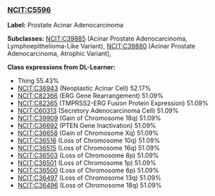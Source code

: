 
### [NCIT:C5596](http://purl.obolibrary.org/obo/NCIT_C5596)
**Label:** Prostate Acinar Adenocarcinoma

**Subclasses:** [NCIT:C39885](http://purl.obolibrary.org/obo/NCIT_C39885) (Acinar Prostate Adenocarcinoma, Lymphoepithelioma-Like Variant), [NCIT:C39880](http://purl.obolibrary.org/obo/NCIT_C39880) (Acinar Prostate Adenocarcinoma, Atrophic Variant), 

**Class expressions from DL-Learner:**

- Thing 55.43%
- [NCIT:C36943](http://purl.obolibrary.org/obo/NCIT_C36943) (Neoplastic Acinar Cell) 52.17%
- [NCIT:C82366](http://purl.obolibrary.org/obo/NCIT_C82366) (ERG Gene Rearrangement) 51.09%
- [NCIT:C82365](http://purl.obolibrary.org/obo/NCIT_C82365) (TMPRSS2-ERG Fusion Protein Expression) 51.09%
- [NCIT:C60313](http://purl.obolibrary.org/obo/NCIT_C60313) (Secretory Adenocarcinoma Cell) 51.09%
- [NCIT:C39909](http://purl.obolibrary.org/obo/NCIT_C39909) (Gain of Chromosome 18q) 51.09%
- [NCIT:C36692](http://purl.obolibrary.org/obo/NCIT_C36692) (PTEN Gene Inactivation) 51.09%
- [NCIT:C36658](http://purl.obolibrary.org/obo/NCIT_C36658) (Gain of Chromosome Xq) 51.09%
- [NCIT:C36516](http://purl.obolibrary.org/obo/NCIT_C36516) (Loss of Chromosome 10q) 51.09%
- [NCIT:C36515](http://purl.obolibrary.org/obo/NCIT_C36515) (Loss of Chromosome 16q) 51.09%
- [NCIT:C36503](http://purl.obolibrary.org/obo/NCIT_C36503) (Loss of Chromosome 8p) 51.09%
- [NCIT:C36501](http://purl.obolibrary.org/obo/NCIT_C36501) (Loss of Chromosome 1p) 51.09%
- [NCIT:C36500](http://purl.obolibrary.org/obo/NCIT_C36500) (Loss of Chromosome 6p) 51.09%
- [NCIT:C36497](http://purl.obolibrary.org/obo/NCIT_C36497) (Loss of Chromosome 13q) 51.09%
- [NCIT:C36496](http://purl.obolibrary.org/obo/NCIT_C36496) (Loss of Chromosome 18q) 51.09%


